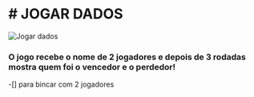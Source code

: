 <h1 align center> # JOGAR DADOS</h1>

![Jogar dados](https://github.com/ViniciusVitorinoSantos/Jogar-Dados/assets/60686497/9aca2a21-b043-4d14-b26d-afebb24c4147)

<h3 align center>
  O jogo recebe o nome de 2 jogadores e depois de 3 rodadas mostra quem foi o vencedor e o perdedor!
</h3>

-[] para bincar com 2 jogadores 

